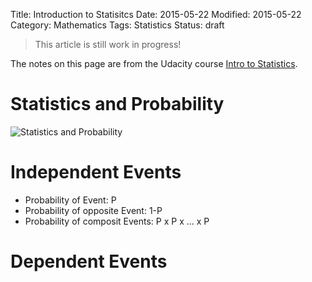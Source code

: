 Title: Introduction to Statisitcs
Date: 2015-05-22
Modified: 2015-05-22
Category: Mathematics
Tags: Statistics
Status: draft

> This article is still work in progress!

The notes on this page are from the Udacity course
[Intro to Statistics](https://www.udacity.com/course/intro-to-statistics--st101 "Udacity").

Statistics and Probability
==========================

![Statistics and Probability]({filename}/images/statistics_probability.svg)


Independent Events
==================

- Probability of Event: P
- Probability of opposite Event: 1-P
- Probability of composit Events: P x P x ... x P


Dependent Events
================


